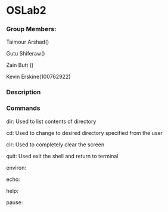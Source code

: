 # OSLab2

### Group Members: 
Taimour Arshad()

Gutu Shiferaw()

Zain Butt ()

Kevin Erskine(100762922)

### Description

### Commands
dir: Used to list contents of directory

cd: Used to change to desired directory specified from the user

clr: Used to completely clear the screen

quit: Used exit the shell and return to terminal

environ:

echo:

help:

pause:
